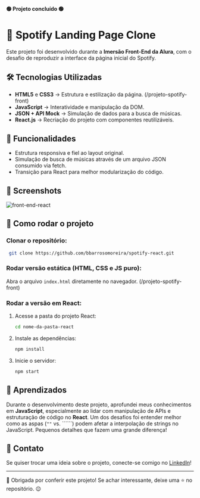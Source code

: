 <h4> 
    🟢  Projeto concluído  🟢
</h4>


# 🎵 Spotify Landing Page Clone

Este projeto foi desenvolvido durante a **Imersão Front-End da Alura**, com o desafio de reproduzir a interface da página inicial do Spotify.

## 🛠 Tecnologias Utilizadas

- **HTML5** e **CSS3** → Estrutura e estilização da página. (/projeto-spotify-front)
- **JavaScript** → Interatividade e manipulação da DOM.
- **JSON + API Mock** → Simulação de dados para a busca de músicas.
- **React.js** → Recriação do projeto com componentes reutilizáveis.

## 🚀 Funcionalidades

- Estrutura responsiva e fiel ao layout original.
- Simulação de busca de músicas através de um arquivo JSON consumido via fetch.
- Transição para React para melhor modularização do código.

## 📸 Screenshots

![front-end-react](https://github.com/user-attachments/assets/1ca8237e-3d11-456d-9244-6654fa872191)

## 🔧 Como rodar o projeto

### Clonar o repositório:
```bash
 git clone https://github.com/bbarrosomoreira/spotify-react.git
```

### Rodar versão estática (HTML, CSS e JS puro):
Abra o arquivo `index.html` diretamente no navegador. (/projeto-spotify-front)

### Rodar a versão em React:
1. Acesse a pasta do projeto React:
   ```bash
   cd nome-da-pasta-react
   ```
2. Instale as dependências:
   ```bash
   npm install
   ```
3. Inicie o servidor:
   ```bash
   npm start
   ```

## 📌 Aprendizados

Durante o desenvolvimento deste projeto, aprofundei meus conhecimentos em **JavaScript**, especialmente ao lidar com manipulação de APIs e estruturação de código no **React**. Um dos desafios foi entender melhor como as aspas (`""` vs. ``````) podem afetar a interpolação de strings no JavaScript. Pequenos detalhes que fazem uma grande diferença!

## 📩 Contato
Se quiser trocar uma ideia sobre o projeto, conecte-se comigo no [LinkedIn](https://www.linkedin.com.br/bbarrosomoreira)!

---

🚀 Obrigada por conferir este projeto! Se achar interessante, deixe uma ⭐ no repositório. 😉

